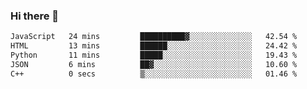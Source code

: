 ### Hi there 👋

<!--START_SECTION:waka-->

```txt
JavaScript   24 mins         ██████████▓░░░░░░░░░░░░░░   42.54 %
HTML         13 mins         ██████░░░░░░░░░░░░░░░░░░░   24.42 %
Python       11 mins         █████░░░░░░░░░░░░░░░░░░░░   19.43 %
JSON         6 mins          ██▓░░░░░░░░░░░░░░░░░░░░░░   10.60 %
C++          0 secs          ▒░░░░░░░░░░░░░░░░░░░░░░░░   01.46 %
```

<!--END_SECTION:waka-->
